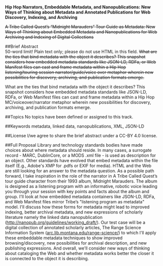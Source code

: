 **Hip Hop Narrators, Embeddable Metadata, and Nanopublications: New Ways of Thinking about Metadata and Annotated Publications for Web Discovery, Indexing, and Archiving** 

~~A Tribe Called Quest’s “Midnight Marauders” Tour Guide as Metadata: New Ways of Thinking about Embedded Metadata and Nanopublications for Web Archiving and Indexing of Digital Collections~~

##Brief Abstract 	
50-word limit! Plain text only; please do not use HTML in this field.
~~What are the ties that bind metadata with the object it describes? This snapshot considers how embedded metadata standards like JSON-LD, RDFa, or Web Manifest files can cast and frame metadata within a Hip Hop listening/touring session narrator/guide/voice over metaphor wherein new possibilities for discovery, archiving, and publication formats emerge.~~

What are the ties that bind metadata with the object it describes? This snapshot considers how embedded metadata standards like JSON-LD, RDFa, or Web Manifest files can cast and frame metadata within a Hip Hop MC/voiceover/narrator metaphor wherein new possibilities for discovery, archiving, and publication formats emerge.

##Topics 
No topics have been defined or assigned to this track.

##Keywords
metadata, linked data, nanopublications, XML, JSON-LD

##License
I/we agree to share the brief abstract under a CC-BY 4.0 license. 

##Full Proposal
Library and technology standards bodies have made choices about where metadata should reside. In many cases, a surrogate record - MARC, DublinCore, or a MODS .xml file - is used as description for an object. Other standards have evolved that embed metadata within the file itself (E.g., Adobe's XMP for .pdfs or EXIF for media). HTML and the Web are still looking for an answer to the metadata question. As a possible path forward, I take inspiration in the role of the narrator in A Tribe Called Quest’s tour guide character from their 1993 album, Midnight Marauders. The album is designed as a listening program with an informative, robotic voice leading you through your session with key points and facts about the album and group. I'll look at how embedded metadata containers like JSON-LD, RDFa, and Web Manifest files mirror Tribe’s "listening program as metadata" model. I'll discuss how these forms for metadata might lead to improved indexing, better archival metadata, and new expressions of scholarly literature namely the linked data nanopublication (<http://nanopub.org/guidelines/working_draft/>). Our test case will be a digital collection of annotated scholarly articles, The Range Science Information System ([arc.lib.montana.edu/range-science/](https://arc.lib.montana.edu/range-science/)) to which I'll apply these embeddable metadata techniques to show improved browsing/discovery, new possibilities for archival description, and new publishing expressions. And overall, we'll consider new ways of thinking about cataloging the Web and whether metadata works better the closer it is connected to the object it is describing.
